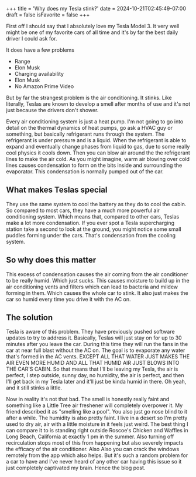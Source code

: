 +++
title = 'Why does my Tesla stink?'
date = 2024-10-21T02:45:49-07:00
draft = false
isFavorite = false
+++

First off I should say that I absolutely love my Tesla Model 3. It very well might be one of my favorite cars of all time and it's by far the best daily driver I could ask for. 

It does have a few problems
- Range
- Elon Musk
- Charging availability
- Elon Musk
- No Amazon Prime Video

But by far the strangest problem is the air conditioning. It stinks. Like literally, Teslas are known to develop a smell after months of use and it's not just because the drivers don't shower. 

Every air conditioning system is just a heat pump. I'm not going to go into detail on the thermal dynamics of heat pumps, go ask a HVAC guy or something, but basically refrigerant runs through the system. The refrigerant is under pressure and is a liquid. When the refrigerant is able to expand and eventually change phases from liquid to gas, due to some really cool physics it cools down. Then you can blow air around the the refrigerant lines to make the air cold. As you might imagine, warm air blowing over cold lines causes condensation to form on the bits inside and surrounding the evaporator. This condensation is normally pumped out of the car. 

## What makes Teslas special

They use the same system to cool the battery as they do to cool the cabin. So compared to most cars, they have a much more powerful air conditioning system. Which means that, compared to other cars, Teslas make a lot more condensation. If you ever spot a Tesla supercharging station take a second to look at the ground, you might notice some small puddles forming under the cars. That's condensation from the cooling system. 

## So why does this matter

This excess of condensation causes the air coming from the air conditioner to be really humid. Which just sucks. This causes moisture to build up in the air conditioning vents and filters which can lead to bacteria and mildew forming in them. Which causes the whole car to stink. It also just makes the car so humid every time you drive it with the AC on. 

## The solution

Tesla is aware of this problem. They have previously pushed software updates to try to address it. Basically, Teslas will just stay on for up to 30 minutes after you leave the car. During this time they will run the fans in the car at near full blast without the AC on. The goal is to evaporate any water that's formed in the AC vents. EXCEPT ALL THAT WATER JUST MAKES THE AIR EVEN MORE HUMID AND ALL THAT HUMID AIR JUST BLOWS INTO THE CAR'S CABIN. So that means that I'll be leaving my Tesla, the air is perfect, I step outside, sunny day, no humidity, the air is perfect, and then I'll get back in my Tesla later and it'll just be kinda humid in there. Oh yeah, and it still stinks a little. 

Now in reality it's not that bad. The smell is honestly really faint and something like a Little Tree air freshener will completely overpower it. My friend described it as "smelling like a pool". You also just go nose blind to it after a while. The humidity is also pretty faint. I live in a desert so I'm pretty used to dry air, air with a little moisture in it feels just weird. The best thing I can compare it to is standing right outside Roscoe's Chicken and Waffles in Long Beach, California at exactly 1 pm in the summer. Also turning off recirculation stops most of this from happening but also severely impacts the efficacy of the air conditioner. Also Also you can crack the windows remotely from the app which also helps. But it's such a random problem for a car to have and I've never heard of any other car having this issue so it just completely captivated my brain. Hence the blog post. 




